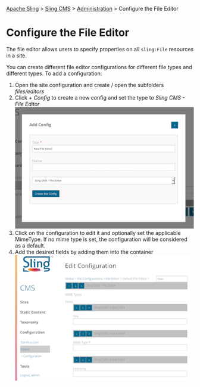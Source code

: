 <!-- Licensed to the Apache Software Foundation (ASF) under one or more contributor 
	license agreements. See the NOTICE file distributed with this work for additional 
	information regarding copyright ownership. The ASF licenses this file to 
	you under the Apache License, Version 2.0 (the "License"); you may not use 
	this file except in compliance with the License. You may obtain a copy of 
	the License at http://www.apache.org/licenses/LICENSE-2.0 Unless required 
	by applicable law or agreed to in writing, software distributed under the 
	License is distributed on an "AS IS" BASIS, WITHOUT WARRANTIES OR CONDITIONS 
	OF ANY KIND, either express or implied. See the License for the specific 
	language governing permissions and limitations under the License. -->
[Apache Sling](https://sling.apache.org) > [Sling CMS](https://github.com/apache/sling-org-apache-sling-app-cms) > [Administration](administration.md) > Configure the File Editor

# Configure the File Editor

The file editor allows users to specify properties on all `sling:File` resources in a site. 

You can create different file editor configurations for different file types and different types. To add a configuration:

 1. Open the site configuration and create / open the subfolders *files/editors*
 2. Click *+ Config* to create a new config and set the type to *Sling CMS - File Editor* 
    ![Add Config](img/add-config.png)
 3. Click on the configuration to edit it and optionally set the applicable MimeType. If no mime type is set, the configuration will be considered as a default.
 4. Add the desired fields by adding them into the container
    ![Edit File Config](img/edit-file-config.png)